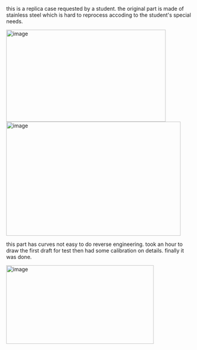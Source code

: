 this is a replica case requested by a student. the original part is made of stainless steel which is hard to reprocess accoding to the student's special needs. 

<img width="427" height="246" alt="image" src="https://github.com/user-attachments/assets/815778eb-2829-4946-b69e-91fdf5fcb812" />

<img width="467" height="305" alt="image" src="https://github.com/user-attachments/assets/ee6a9f4c-1aec-4de7-8a87-1174abf8aa30" />

this part has curves not easy to do reverse engineering. took an hour to draw the first draft for test then had some calibration on details. finally it was done. 

<img width="395" height="210" alt="image" src="https://github.com/user-attachments/assets/56bd785c-a086-4f9b-a78d-a467b6c5e3ad" />
